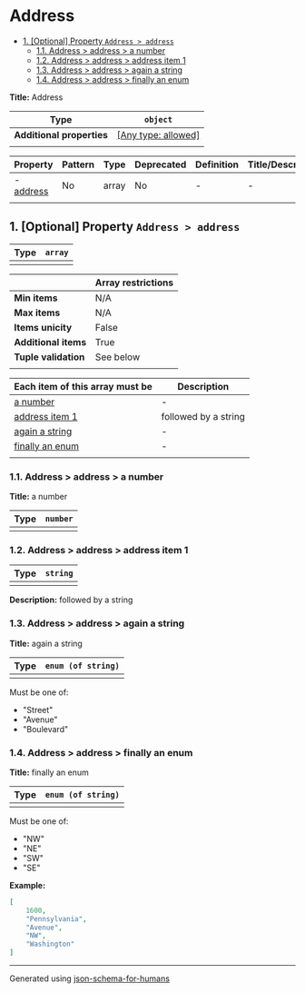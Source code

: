# Address

- [1. [Optional] Property `Address > address`](#address)
  - [1.1. Address > address > a number](#autogenerated_heading_2)
  - [1.2. Address > address > address item 1](#autogenerated_heading_3)
  - [1.3. Address > address > again a string](#autogenerated_heading_4)
  - [1.4. Address > address > finally an enum](#autogenerated_heading_5)

**Title:** Address

| Type                      | `object`                                                                  |
| ------------------------- | ------------------------------------------------------------------------- |
| **Additional properties** | [[Any type: allowed]](# "Additional Properties of any type are allowed.") |
|                           |                                                                           |

| Property               | Pattern | Type  | Deprecated | Definition | Title/Description |
| ---------------------- | ------- | ----- | ---------- | ---------- | ----------------- |
| - [address](#address ) | No      | array | No         | -          | -                 |
|                        |         |       |            |            |                   |

## <a name="address"></a>1. [Optional] Property `Address > address`

| Type | `array` |
| ---- | ------- |
|      |         |

|                      | Array restrictions |
| -------------------- | ------------------ |
| **Min items**        | N/A                |
| **Max items**        | N/A                |
| **Items unicity**    | False              |
| **Additional items** | True               |
| **Tuple validation** | See below          |
|                      |                    |

| Each item of this array must be      | Description          |
| ------------------------------------ | -------------------- |
| [a number](#address_items_i0)        | -                    |
| [address item 1](#address_items_i1)  | followed by a string |
| [again a string](#address_items_i2)  | -                    |
| [finally an enum](#address_items_i3) | -                    |
|                                      |                      |

### <a name="autogenerated_heading_2"></a>1.1. Address > address > a number

**Title:** a number

| Type | `number` |
| ---- | -------- |
|      |          |

### <a name="autogenerated_heading_3"></a>1.2. Address > address > address item 1

| Type | `string` |
| ---- | -------- |
|      |          |

**Description:** followed by a string

### <a name="autogenerated_heading_4"></a>1.3. Address > address > again a string

**Title:** again a string

| Type | `enum (of string)` |
| ---- | ------------------ |
|      |                    |

Must be one of:
* "Street"
* "Avenue"
* "Boulevard"

### <a name="autogenerated_heading_5"></a>1.4. Address > address > finally an enum

**Title:** finally an enum

| Type | `enum (of string)` |
| ---- | ------------------ |
|      |                    |

Must be one of:
* "NW"
* "NE"
* "SW"
* "SE"

**Example:** 

```json
[
    1600,
    "Pennsylvania",
    "Avenue",
    "NW",
    "Washington"
]
```

----------------------------------------------------------------------------------------------------------------------------
Generated using [json-schema-for-humans](https://github.com/coveooss/json-schema-for-humans)